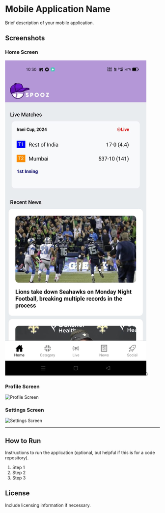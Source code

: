 # Mobile Application Name

Brief description of your mobile application.

## Screenshots

### Home Screen
![Home Screen](./images/I1.jpg))

### Profile Screen
![Profile Screen](./screenshots/profile_screen.png)

### Settings Screen
![Settings Screen](./screenshots/settings_screen.png)

---

## How to Run

Instructions to run the application (optional, but helpful if this is for a code repository).

1. Step 1
2. Step 2
3. Step 3

## License

Include licensing information if necessary.
